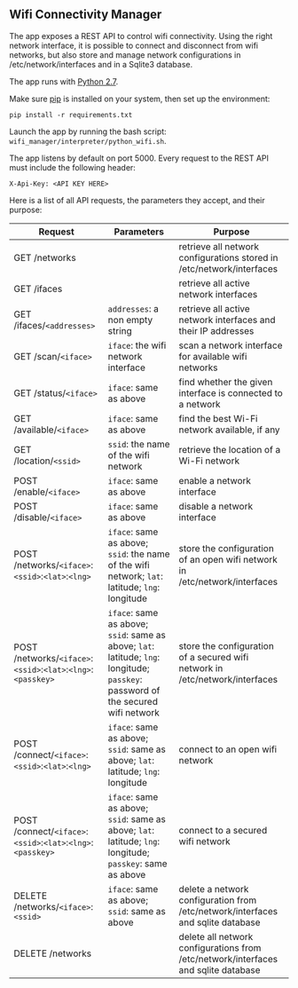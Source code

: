 
## Wifi Connectivity Manager

The app exposes a REST API to control wifi connectivity. Using the right network interface, it is possible to connect and disconnect from wifi networks, but also store and manage network configurations in /etc/network/interfaces and in a Sqlite3 database.

The app runs with [Python 2.7][1].

Make sure [pip][2] is installed on your system, then set up the environment:

    pip install -r requirements.txt

Launch the app by running the bash script: `wifi_manager/interpreter/python_wifi.sh`.

The app listens by default on port 5000. Every request to the REST API must include the following header:

    X-Api-Key: <API KEY HERE>

Here is a list of all API requests, the parameters they accept, and their purpose:

| Request | Parameters | Purpose |
| --- | --- | --- |
| GET /networks |  | retrieve all network configurations stored in /etc/network/interfaces |
| GET /ifaces |  | retrieve all active network interfaces |
| GET /ifaces/`<addresses>` | `addresses`: a non empty string  | retrieve all active network interfaces and their IP addresses |
| GET /scan/`<iface>` | `iface`: the wifi network interface | scan a network interface for available wifi networks |
| GET /status/`<iface>` | `iface`: same as above | find whether the given interface is connected to a network |
| GET /available/`<iface>` | `iface`: same as above | find the best Wi-Fi network available, if any |
| GET /location/`<ssid>` | `ssid`: the name of the wifi network | retrieve the location of a Wi-Fi network |
| POST /enable/`<iface>` | `iface`: same as above | enable a network interface |
| POST /disable/`<iface>` | `iface`: same as above | disable a network interface |
| POST /networks/`<iface>`:`<ssid>`:`<lat>`:`<lng>` | `iface`: same as above; `ssid`: the name of the wifi network; `lat`: latitude; `lng`: longitude | store the configuration of an open wifi network in /etc/network/interfaces |
| POST /networks/`<iface>`:`<ssid>`:`<lat>`:`<lng>`:`<passkey>` | `iface`: same as above; `ssid`: same as above; `lat`: latitude; `lng`: longitude; `passkey`: password of the secured wifi network | store the configuration of a secured wifi network in /etc/network/interfaces |
| POST /connect/`<iface>`:`<ssid>`:`<lat>`:`<lng>` | `iface`: same as above; `ssid`: same as above; `lat`: latitude; `lng`: longitude | connect to an open wifi network |
| POST /connect/`<iface>`:`<ssid>`:`<lat>`:`<lng>`:`<passkey>` | `iface`: same as above; `ssid`: same as above; `lat`: latitude; `lng`: longitude; `passkey`: same as above | connect to a secured wifi network |
| DELETE /networks/`<iface>`:`<ssid>` | `iface`: same as above; `ssid`: same as above | delete a network configuration from /etc/network/interfaces and sqlite database |
| DELETE /networks |  | delete all network configurations from /etc/network/interfaces and sqlite database |

[1]:https://www.python.org/download/releases/2.7/
[2]:https://pip.pypa.io/en/stable/installing/




